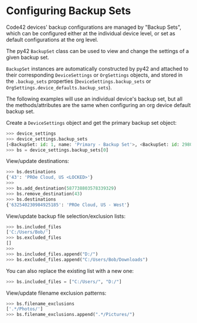 # Configuring Backup Sets

Code42 devices' backup configurations are managed by "Backup Sets", which can be configured either at the individual
device level, or set as default configurations at the org level.

The py42 `BackupSet` class can be used to view and change the settings of a given backup set.

`BackupSet` instances are automatically constructed by py42 and attached to their corresponding `DeviceSettings` or
`OrgSettings` objects, and stored in the `.backup_sets` properties (`DeviceSettings.backup_sets` or
`OrgSettings.device_defaults.backup_sets`).

The following examples will use an individual device's backup set, but all the methods/attributes are the same when
configuring an org device default backup set.

Create a `DeviceSettings` object and get the primary backup set object:

```python
>>> device_settings
>>> device_settings.backup_sets
[<BackupSet: id: 1, name: 'Primary - Backup Set'>, <BackupSet: id: 298010138, name: 'Secondary (large files) - Backup Set'>]
>>> bs = device_settings.backup_sets[0]
```

View/update destinations:

```python
>>> bs.destinations
{'43': 'PROe Cloud, US <LOCKED>'}
>>>
>>> bs.add_destination(587738803578339329)
>>> bs.remove_destination(43)
>>> bs.destinations
{'632540230984925185': 'PROe Cloud, US - West'}
```

View/update backup file selection/exclusion lists:

```python
>>> bs.included_files
['C:/Users/Bob/']
>>> bs.excluded_files
[]
>>>
>>> bs.included_files.append("D:/")
>>> bs.excluded_files.append("C:/Users/Bob/Downloads")
```

You can also replace the existing list with a new one:

```python
>>> bs.included_files = ["C:/Users/", "D:/"]
```

View/update filename exclusion patterns:

```python
>>> bs.filename_exclusions
['.*/Photos/']
>>> bs.filename_exclusions.append(".*/Pictures/")
```
